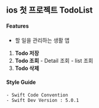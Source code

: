 ## ios 첫 프로젝트 TodoList

#### Features
 * 할 일을 관리하는 생활 앱
  1. **Todo 저장**
  2. **Todo 조회**
    - Detail 조회
    - list 조회
  3. **Todo 삭제**

#### Style Guide
    - Swift Code Convention
    - Swift Dev Version : 5.0.1

